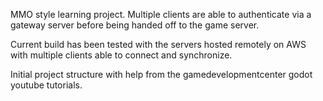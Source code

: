 MMO style learning project. 
Multiple clients are able to authenticate via a gateway server before being handed off to the game server. 

Current build has been tested with the servers hosted remotely on AWS with multiple clients able to connect and synchronize. 

Initial project structure with help from the gamedevelopmentcenter godot youtube tutorials.
